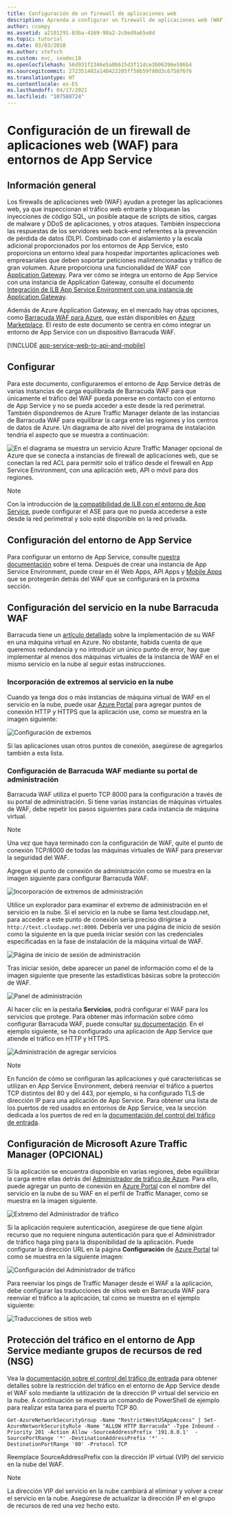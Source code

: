 ```yaml
---
title: Configuración de un firewall de aplicaciones web
description: Aprenda a configurar un firewall de aplicaciones web (WAF) delante de App Service Environment, ya sea con Azure Application Gateway o con un WAF de terceros.
author: ccompy
ms.assetid: a2101291-83ba-4169-98a2-2c0ed9a65e8d
ms.topic: tutorial
ms.date: 03/03/2018
ms.author: stefsch
ms.custom: mvc, seodec18
ms.openlocfilehash: 56d931f2346e5a0b615d3f11dce3b06396e586b4
ms.sourcegitcommit: 272351402a140422205ff50b59f80d3c6758f6f6
ms.translationtype: HT
ms.contentlocale: es-ES
ms.lasthandoff: 04/17/2021
ms.locfileid: "107588724"
---
```

# <a name="configuring-a-web-application-firewall-waf-for-app-service-environment"></a>Configuración de un firewall de aplicaciones web (WAF) para entornos de App Service
## <a name="overview"></a>Información general

Los firewalls de aplicaciones web (WAF) ayudan a proteger las aplicaciones web, ya que inspeccionan el tráfico web entrante y bloquean las inyecciones de código SQL, un posible ataque de scripts de sitios, cargas de malware y DDoS de aplicaciones, y otros ataques. También inspecciona las respuestas de los servidores web back-end referentes a la prevención de pérdida de datos (DLP). Combinado con el aislamiento y la escala adicional proporcionados por los entornos de App Service, esto proporciona un entorno ideal para hospedar importantes aplicaciones web empresariales que deben soportar peticiones malintencionadas y tráfico de gran volumen. Azure proporciona una funcionalidad de WAF con [Application Gateway](../../application-gateway/overview.md).  Para ver cómo se integra un entorno de App Service con una instancia de Application Gateway, consulte el documento [Integración de ILB App Service Environment con una instancia de Application Gateway](./integrate-with-application-gateway.md).

Además de Azure Application Gateway, en el mercado hay otras opciones, como [Barracuda WAF para Azure](https://www.barracuda.com/programs/azure), que están disponibles en [Azure Marketplace](https://azuremarketplace.microsoft.com/marketplace/apps/barracudanetworks.waf?tab=PlansAndPrice). El resto de este documento se centra en cómo integrar un entorno de App Service con un dispositivo Barracuda WAF.

[!INCLUDE [app-service-web-to-api-and-mobile](../../../includes/app-service-web-to-api-and-mobile.md)] 

## <a name="setup"></a>Configurar
Para este documento, configuraremos el entorno de App Service detrás de varias instancias de carga equilibrada de Barracuda WAF para que únicamente el tráfico del WAF pueda ponerse en contacto con el entorno de App Service y no se pueda acceder a este desde la red perimetral. También dispondremos de Azure Traffic Manager delante de las instancias de Barracuda WAF para equilibrar la carga entre las regiones y los centros de datos de Azure. Un diagrama de alto nivel del programa de instalación tendría el aspecto que se muestra a continuación:

![En el diagrama se muestra un servicio Azure Traffic Manager opcional de Azure que se conecta a instancias de firewall de aplicaciones web, que se conectan la red ACL para permitir solo el tráfico desde el firewall en App Service Environment, con una aplicación web, API o móvil para dos regiones.][Architecture] 

> [!NOTE]
> Con la introducción de [la compatibilidad de ILB con el entorno de App Service](app-service-environment-with-internal-load-balancer.md), puede configurar el ASE para que no pueda accederse a este desde la red perimetral y solo esté disponible en la red privada. 
> 
> 

## <a name="configuring-your-app-service-environment"></a>Configuración del entorno de App Service
Para configurar un entorno de App Service, consulte [nuestra documentación](app-service-web-how-to-create-an-app-service-environment.md) sobre el tema. Después de crear una instancia de App Service Environment, puede crear en él Web Apps, API Apps y [Mobile Apps](/previous-versions/azure/app-service-mobile/app-service-mobile-value-prop) que se protegerán detrás del WAF que se configurará en la próxima sección.

## <a name="configuring-your-barracuda-waf-cloud-service"></a>Configuración del servicio en la nube Barracuda WAF
Barracuda tiene un [artículo detallado](https://campus.barracuda.com/product/webapplicationfirewall/article/WAF/DeployWAFInAzure) sobre la implementación de su WAF en una máquina virtual en Azure. No obstante, habida cuenta de que queremos redundancia y no introducir un único punto de error, hay que implementar al menos dos máquinas virtuales de la instancia de WAF en el mismo servicio en la nube al seguir estas instrucciones.

### <a name="adding-endpoints-to-cloud-service"></a>Incorporación de extremos al servicio en la nube
Cuando ya tenga dos o más instancias de máquina virtual de WAF en el servicio en la nube, puede usar [Azure Portal](https://portal.azure.com/) para agregar puntos de conexión HTTP y HTTPS que la aplicación use, como se muestra en la imagen siguiente:

![Configuración de extremos][ConfigureEndpoint]

Si las aplicaciones usan otros puntos de conexión, asegúrese de agregarlos también a esta lista. 

### <a name="configuring-barracuda-waf-through-its-management-portal"></a>Configuración de Barracuda WAF mediante su portal de administración
Barracuda WAF utiliza el puerto TCP 8000 para la configuración a través de su portal de administración. Si tiene varias instancias de máquinas virtuales de WAF, debe repetir los pasos siguientes para cada instancia de máquina virtual. 

> [!NOTE]
> Una vez que haya terminado con la configuración de WAF, quite el punto de conexión TCP/8000 de todas las máquinas virtuales de WAF para preservar la seguridad del WAF.
> 
> 

Agregue el punto de conexión de administración como se muestra en la imagen siguiente para configurar Barracuda WAF.

![Incorporación de extremos de administración][AddManagementEndpoint]

Utilice un explorador para examinar el extremo de administración en el servicio en la nube. Si el servicio en la nube se llama test.cloudapp.net, para acceder a este punto de conexión sería preciso dirigirse a `http://test.cloudapp.net:8000`. Debería ver una página de inicio de sesión como la siguiente en la que pueda iniciar sesión con las credenciales especificadas en la fase de instalación de la máquina virtual de WAF.

![Página de inicio de sesión de administración][ManagementLoginPage]

Tras iniciar sesión, debe aparecer un panel de información como el de la imagen siguiente que presente las estadísticas básicas sobre la protección de WAF.

![Panel de administración][ManagementDashboard]

Al hacer clic en la pestaña **Servicios**, podrá configurar el WAF para los servicios que protege. Para obtener más información sobre cómo configurar Barracuda WAF, puede consultar [su documentación](https://campus.barracuda.com/product/webapplicationfirewall/doc/4259884/configure-the-barracuda-web-application-firewall-from-the-web-interface/). En el ejemplo siguiente, se ha configurado una aplicación de App Service que atiende el tráfico en HTTP y HTTPS.

![Administración de agregar servicios][ManagementAddServices]

> [!NOTE]
> En función de cómo se configuran las aplicaciones y qué características se utilizan en App Service Environment, deberá reenviar el tráfico a puertos TCP distintos del 80 y del 443, por ejemplo, si ha configurado TLS de dirección IP para una aplicación de App Service. Para obtener una lista de los puertos de red usados en entornos de App Service, vea la sección dedicada a los puertos de red en la [documentación del control del tráfico de entrada](app-service-app-service-environment-control-inbound-traffic.md).
> 
> 

## <a name="configuring-microsoft-azure-traffic-manager-optional"></a>Configuración de Microsoft Azure Traffic Manager (OPCIONAL)
Si la aplicación se encuentra disponible en varias regiones, debe equilibrar la carga entre ellas detrás del [Administrador de tráfico de Azure](../../traffic-manager/traffic-manager-overview.md). Para ello, puede agregar un punto de conexión en [Azure Portal](https://portal.azure.com) con el nombre del servicio en la nube de su WAF en el perfil de Traffic Manager, como se muestra en la imagen siguiente. 

![Extremo del Administrador de tráfico][TrafficManagerEndpoint]

Si la aplicación requiere autenticación, asegúrese de que tiene algún recurso que no requiere ninguna autenticación para que el Administrador de tráfico haga ping para la disponibilidad de la aplicación. Puede configurar la dirección URL en la página **Configuración** de [Azure Portal](https://portal.azure.com) tal como se muestra en la siguiente imagen:

![Configuración del Administrador de tráfico][ConfigureTrafficManager]

Para reenviar los pings de Traffic Manager desde el WAF a la aplicación, debe configurar las traducciones de sitios web en Barracuda WAF para reenviar el tráfico a la aplicación, tal como se muestra en el ejemplo siguiente:

![Traducciones de sitios web][WebsiteTranslations]

## <a name="securing-traffic-to-app-service-environment-using-network-security-groups-nsg"></a>Protección del tráfico en el entorno de App Service mediante grupos de recursos de red (NSG)
Vea la [documentación sobre el control del tráfico de entrada](app-service-app-service-environment-control-inbound-traffic.md) para obtener detalles sobre la restricción del tráfico en el entorno de App Service desde el WAF solo mediante la utilización de la dirección IP virtual del servicio en la nube. A continuación se muestra un comando de PowerShell de ejemplo para realizar esta tarea para el puerto TCP 80.

```azurepowershell-interactive
Get-AzureNetworkSecurityGroup -Name "RestrictWestUSAppAccess" | Set-AzureNetworkSecurityRule -Name "ALLOW HTTP Barracuda" -Type Inbound -Priority 201 -Action Allow -SourceAddressPrefix '191.0.0.1'  -SourcePortRange '*' -DestinationAddressPrefix '*' -DestinationPortRange '80' -Protocol TCP
```

Reemplace SourceAddressPrefix con la dirección IP virtual (VIP) del servicio en la nube del WAF.

> [!NOTE]
> La dirección VIP del servicio en la nube cambiará al eliminar y volver a crear el servicio en la nube. Asegúrese de actualizar la dirección IP en el grupo de recursos de red una vez hecho esto. 
> 
> 

<!-- IMAGES -->
[Architecture]: ./media/app-service-app-service-environment-web-application-firewall/Architecture.png
[ConfigureEndpoint]: ./media/app-service-app-service-environment-web-application-firewall/ConfigureEndpoint.png
[AddManagementEndpoint]: ./media/app-service-app-service-environment-web-application-firewall/AddManagementEndpoint.png
[ManagementAddServices]: ./media/app-service-app-service-environment-web-application-firewall/ManagementAddServices.png
[ManagementDashboard]: ./media/app-service-app-service-environment-web-application-firewall/ManagementDashboard.png
[ManagementLoginPage]: ./media/app-service-app-service-environment-web-application-firewall/ManagementLoginPage.png
[TrafficManagerEndpoint]: ./media/app-service-app-service-environment-web-application-firewall/TrafficManagerEndpoint.png
[ConfigureTrafficManager]: ./media/app-service-app-service-environment-web-application-firewall/ConfigureTrafficManager.png
[WebsiteTranslations]: ./media/app-service-app-service-environment-web-application-firewall/WebsiteTranslations.png
